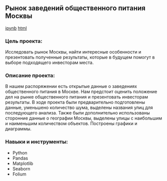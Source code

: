 ## Рынок заведений общественного питания Москвы
[ipynb](https://github.com/magnanimous24/Portfolio/blob/main/Project%204/Moscow_cafe.ipynb)
[html](https://github.com/magnanimous24/Portfolio/blob/main/Project%204/Moscow_cafe.html)
### Цель проекта:
Исследовать рынок Москвы, найти интересные особенности и презентовать полученные результаты, которые в будущем помогут в выборе подходящего инвесторам места.
### Описание проекта:
В нашем распоряжении есть открытые данные о заведениях общественного питания в Москве. Нам предстоит оценить положение дел на рынке общественного питания и презентовать инвесторам результаты.
В ходе проекта были предварительно подготовлены данные, уменьшено количество шума, выделены названия улиц для последующего анализа. Также были дополнительно использованы сторонние данные о географии Москвы, выделены улицы с наибольшим и наименьшим количеством объектов. Построены графики и диаграммы.
### Навыки и инструменты:
- Python
- Pandas
- Matplotlib
- Seaborn
- Folium
